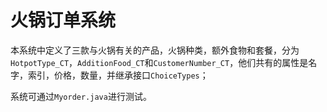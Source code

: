 # 火锅订单系统

本系统中定义了三款与火锅有关的产品，火锅种类，额外食物和套餐，分为`HotpotType_CT`，`AdditionFood_CT`和`CustomerNumber_CT`，他们共有的属性是名字，索引，价格，数量，并继承接口`ChoiceTypes`；

系统可通过`Myorder.java`进行测试。